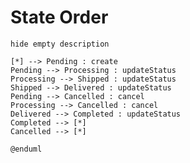# State Order

```plantuml
hide empty description

[*] --> Pending : create
Pending --> Processing : updateStatus
Processing --> Shipped : updateStatus
Shipped --> Delivered : updateStatus
Pending --> Cancelled : cancel
Processing --> Cancelled : cancel
Delivered --> Completed : updateStatus
Completed --> [*]
Cancelled --> [*]

@enduml
```

<!-- diagram id="state-order" -->

